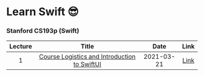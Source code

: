 # Learn Swift 😎
### Stanford CS193p (Swift) 

|Lecture|Title|Date|Link|
|:-------:|:-----:|:----:|:---:|
|1|[Course Logistics and Introduction to SwiftUI](https://www.youtube.com/watch?v=jbtqIBpUG7g)|2021-03-21|[Link](https://velog.io/@hogumachu/Learn-Swift-1-Stanford-CS139p)|
